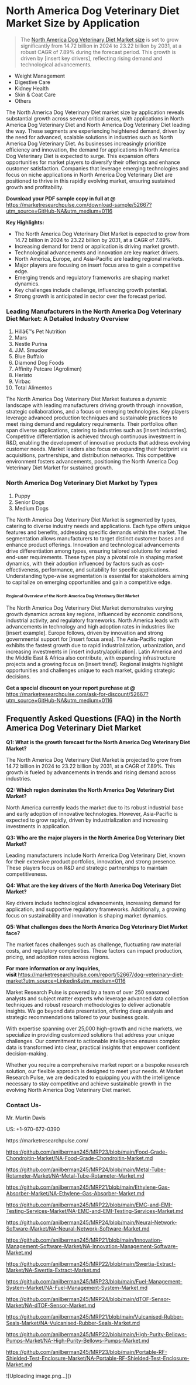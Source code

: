 <h1>North America Dog Veterinary Diet Market&nbsp;Size by Application</h1><blockquote><p>The <a href="https://marketresearchpulse.com/download-sample/52667?utm_source=GitHub-NA&amp;utm_medium=0116">North America Dog Veterinary Diet Market size</a> is set to grow significantly from 14.72 billion in 2024 to 23.22 billion by 2031, at a robust CAGR of 7.89% during the forecast period. This growth is driven by [insert key drivers], reflecting rising demand and technological advancements.</p></blockquote><ul><li>Weight Management<li> Digestive Care<li> Kidney Health<li> Skin & Coat Care<li> Others</li></ul><p>The North America Dog Veterinary Diet market size by application reveals substantial growth across several critical areas, with applications in North America Dog Veterinary Diet and North America Dog Veterinary Diet leading the way. These segments are experiencing heightened demand, driven by the need for advanced, scalable solutions in industries such as North America Dog Veterinary Diet. As businesses increasingly prioritize efficiency and innovation, the demand for applications in North America Dog Veterinary Diet is expected to surge. This expansion offers opportunities for market players to diversify their offerings and enhance customer satisfaction. Companies that leverage emerging technologies and focus on niche applications in North America Dog Veterinary Diet are positioned to thrive in this rapidly evolving market, ensuring sustained growth and profitability.</p><p><strong>Download your PDF sample copy in full at @ </strong><a href="https://marketresearchpulse.com/download-sample/52667?utm_source=GitHub-NA&amp;utm_medium=0116">https://marketresearchpulse.com/download-sample/52667?utm_source=GitHub-NA&amp;utm_medium=0116</a></p><p><strong>Key Highlights: </strong></p><ul><li>The North America Dog Veterinary Diet Market is expected to grow from 14.72 billion in 2024 to 23.22 billion by 2031, at a CAGR of 7.89%.</li><li>Increasing demand for trend or application is driving market growth.</li><li>Technological advancements and innovation are key market drivers.</li><li>North America, Europe, and Asia-Pacific are leading regional markets.</li><li>Major players are focusing on insert focus area to gain a competitive edge.</li><li>Emerging trends and regulatory frameworks are shaping market dynamics.</li><li>Key challenges include challenge, influencing growth potential.</li><li>Strong growth is anticipated in sector over the forecast period.</li></ul><h3>Leading Manufacturers in the North America Dog Veterinary Diet Market: A Detailed Industry Overview</h3><ol><li>Hillâ€™s Pet Nutrition</li><li>Mars</li><li>Nestle Purina</li><li>J.M. Smucker</li><li>Blue Buffalo</li><li>Diamond Dog Foods</li><li>Affinity Petcare (Agrolimen)</li><li>Heristo</li><li>Virbac</li><li>Total Alimentos</li></ol><div class="flex max-w-full flex-col flex-grow"><div class="min-h-8 text-message flex w-full flex-col items-end gap-2 whitespace-normal break-words [.text-message+&amp;]:mt-5" dir="auto" data-message-author-role="assistant" data-message-id="fd8432e4-4910-450d-b182-61b7bfb0a01f" data-message-model-slug="gpt-4o"><div class="flex w-full flex-col gap-1 empty:hidden first:pt-[3px]"><div class="markdown prose w-full break-words dark:prose-invert light"><p>The North America Dog Veterinary Diet Market features a dynamic landscape with leading manufacturers driving growth through innovation, strategic collaborations, and a focus on emerging technologies. Key players leverage advanced production techniques and sustainable practices to meet rising demand and regulatory requirements. Their portfolios often span diverse applications, catering to industries such as [insert industries]. Competitive differentiation is achieved through continuous investment in R&amp;D, enabling the development of innovative products that address evolving customer needs. Market leaders also focus on expanding their footprint via acquisitions, partnerships, and distribution networks. This competitive environment fosters advancements, positioning the North America Dog Veterinary Diet Market for sustained growth.</p></div></div></div></div><h3>North America Dog Veterinary Diet Market by Types</h3><ol><li>Puppy<li> Senior Dogs<li> Medium Dogs</li></ol><div class="flex max-w-full flex-col flex-grow"><div class="min-h-8 text-message flex w-full flex-col items-end gap-2 whitespace-normal break-words [.text-message+&amp;]:mt-5" dir="auto" data-message-author-role="assistant" data-message-id="084470be-0bb7-4664-bddf-5156b4f41249" data-message-model-slug="gpt-4o-mini"><div class="flex w-full flex-col gap-1 empty:hidden first:pt-[3px]"><div class="markdown prose w-full break-words dark:prose-invert light"><p>The North America Dog Veterinary Diet Market is segmented by types, catering to diverse industry needs and applications. Each type offers unique features and benefits, addressing specific demands within the market. The segmentation allows manufacturers to target distinct customer bases and enhance product offerings. Innovation and technological advancements drive differentiation among types, ensuring tailored solutions for varied end-user requirements. These types play a pivotal role in shaping market dynamics, with their adoption influenced by factors such as cost-effectiveness, performance, and suitability for specific applications. Understanding type-wise segmentation is essential for stakeholders aiming to capitalize on emerging opportunities and gain a competitive edge.</p></div></div></div></div><h3><span style="font-size: 11px;">Regional Overview of the North America Dog Veterinary Diet Market</span></h3><div class="flex max-w-full flex-col flex-grow"><div class="min-h-8 text-message flex w-full flex-col items-end gap-2 whitespace-normal break-words [.text-message+&amp;]:mt-5" dir="auto" data-message-author-role="assistant" data-message-id="e9038762-ce64-4e30-91c9-9bd413514231" data-message-model-slug="gpt-4o-mini"><div class="flex w-full flex-col gap-1 empty:hidden first:pt-[3px]"><div class="markdown prose w-full break-words dark:prose-invert light"><p>The North America Dog Veterinary Diet Market demonstrates varying growth dynamics across key regions, influenced by economic conditions, industrial activity, and regulatory frameworks. North America leads with advancements in technology and high adoption rates in industries like [insert example]. Europe follows, driven by innovation and strong governmental support for [insert focus area]. The Asia-Pacific region exhibits the fastest growth due to rapid industrialization, urbanization, and increasing investments in [insert industry/application]. Latin America and the Middle East &amp; Africa also contribute, with expanding infrastructure projects and a growing focus on [insert trend]. Regional insights highlight opportunities and challenges unique to each market, guiding strategic decisions.</p></div></div></div></div><p><strong>Get a special discount on your report purchase at @ </strong><a href="https://marketresearchpulse.com/ask-for-discount/52667?utm_source=GitHub-NA&amp;utm_medium=0116">https://marketresearchpulse.com/ask-for-discount/52667?utm_source=GitHub-NA&amp;utm_medium=0116</a></p><h2>Frequently Asked Questions (FAQ) in the North America Dog Veterinary Diet Market</h2><p><strong>Q1: What is the growth forecast for the North America Dog Veterinary Diet Market?</strong></p><p>The North America Dog Veterinary Diet Market is projected to grow from 14.72 billion in 2024 to 23.22 billion by 2031, at a CAGR of 7.89%. This growth is fueled by advancements in trends and rising demand across industries.</p><p><strong>Q2: Which region dominates the North America Dog Veterinary Diet Market?</strong></p><p>North America currently leads the market due to its robust industrial base and early adoption of innovative technologies. However, Asia-Pacific is expected to grow rapidly, driven by industrialization and increasing investments in application.</p><p><strong>Q3: Who are the major players in the North America Dog Veterinary Diet Market?</strong></p><p>Leading manufacturers include North America Dog Veterinary Diet, known for their extensive product portfolios, innovation, and strong presence. These players focus on R&amp;D and strategic partnerships to maintain competitiveness.</p><p><strong>Q4: What are the key drivers of the North America Dog Veterinary Diet Market?</strong></p><p>Key drivers include technological advancements, increasing demand for application, and supportive regulatory frameworks. Additionally, a growing focus on sustainability and innovation is shaping market dynamics.</p><p><strong>Q5: What challenges does the North America Dog Veterinary Diet Market face?</strong></p><p>The market faces challenges such as challenge, fluctuating raw material costs, and regulatory complexities. These factors can impact production, pricing, and adoption rates across regions.</p><p><strong>For more information or any inquiries, visit&nbsp;</strong><a href="https://marketresearchpulse.com/report/52667/dog-veterinary-diet-market?utm_source=Linkedin&utm_medium=0116">https://marketresearchpulse.com/report/52667/dog-veterinary-diet-market?utm_source=Linkedin&utm_medium=0116</a></p><p>Market Research Pulse is powered by a team of over 250 seasoned analysts and subject matter experts who leverage advanced data collection techniques and robust research methodologies to deliver actionable insights. We go beyond data presentation, offering deep analysis and strategic recommendations tailored to your business goals.</p><p>With expertise spanning over 25,000 high-growth and niche markets, we specialize in providing customized solutions that address your unique challenges. Our commitment to actionable intelligence ensures complex data is transformed into clear, practical insights that empower confident decision-making.</p><p>Whether you require a comprehensive market report or a bespoke research solution, our flexible approach is designed to meet your needs. At Market Research Pulse, we are dedicated to equipping you with the intelligence necessary to stay competitive and achieve sustainable growth in the evolving North America Dog Veterinary Diet market.</p><h3><strong>Contact Us-</strong></h3><p>Mr. Martin Davis</p><p>US: +1-970-672-0390</p><p>https://marketresearchpulse.com/</p><p><a href="https://github.com/anilberman245/MRP23/blob/main/Food-Grade-Chondroitin-Market/NA-Food-Grade-Chondroitin-Market.md">https://github.com/anilberman245/MRP23/blob/main/Food-Grade-Chondroitin-Market/NA-Food-Grade-Chondroitin-Market.md</a></p><p><a href="https://github.com/anilberman245/MRP24/blob/main/Metal-Tube-Rotameter-Market/NA-Metal-Tube-Rotameter-Market.md">https://github.com/anilberman245/MRP24/blob/main/Metal-Tube-Rotameter-Market/NA-Metal-Tube-Rotameter-Market.md</a></p><p><a href="https://github.com/anilberman245/MRP21/blob/main/Ethylene-Gas-Absorber-Market/NA-Ethylene-Gas-Absorber-Market.md">https://github.com/anilberman245/MRP21/blob/main/Ethylene-Gas-Absorber-Market/NA-Ethylene-Gas-Absorber-Market.md</a></p><p><a href="https://github.com/anilberman245/MRP22/blob/main/EMC-and-EMI-Testing-Services-Market/NA-EMC-and-EMI-Testing-Services-Market.md">https://github.com/anilberman245/MRP22/blob/main/EMC-and-EMI-Testing-Services-Market/NA-EMC-and-EMI-Testing-Services-Market.md</a></p><p><a href="https://github.com/anilberman245/MRP24/blob/main/Neural-Network-Software-Market/NA-Neural-Network-Software-Market.md">https://github.com/anilberman245/MRP24/blob/main/Neural-Network-Software-Market/NA-Neural-Network-Software-Market.md</a></p><p><a href="https://github.com/anilberman245/MRP21/blob/main/Innovation-Management-Software-Market/NA-Innovation-Management-Software-Market.md">https://github.com/anilberman245/MRP21/blob/main/Innovation-Management-Software-Market/NA-Innovation-Management-Software-Market.md</a></p><p><a href="https://github.com/anilberman245/MRP22/blob/main/Swertia-Extract-Market/NA-Swertia-Extract-Market.md">https://github.com/anilberman245/MRP22/blob/main/Swertia-Extract-Market/NA-Swertia-Extract-Market.md</a></p><p><a href="https://github.com/anilberman245/MRP23/blob/main/Fuel-Management-System-Market/NA-Fuel-Management-System-Market.md">https://github.com/anilberman245/MRP23/blob/main/Fuel-Management-System-Market/NA-Fuel-Management-System-Market.md</a></p><p><a href="https://github.com/anilberman245/MRP24/blob/main/dTOF-Sensor-Market/NA-dTOF-Sensor-Market.md">https://github.com/anilberman245/MRP24/blob/main/dTOF-Sensor-Market/NA-dTOF-Sensor-Market.md</a></p><p><a href="https://github.com/anilberman245/MRP21/blob/main/Vulcanised-Rubber-Seals-Market/NA-Vulcanised-Rubber-Seals-Market.md">https://github.com/anilberman245/MRP21/blob/main/Vulcanised-Rubber-Seals-Market/NA-Vulcanised-Rubber-Seals-Market.md</a></p><p><a href="https://github.com/anilberman245/MRP22/blob/main/High-Purity-Bellows-Pumps-Market/NA-High-Purity-Bellows-Pumps-Market.md">https://github.com/anilberman245/MRP22/blob/main/High-Purity-Bellows-Pumps-Market/NA-High-Purity-Bellows-Pumps-Market.md</a></p><p><a href="https://github.com/anilberman245/MRP23/blob/main/Portable-RF-Shielded-Test-Enclosure-Market/NA-Portable-RF-Shielded-Test-Enclosure-Market.md">https://github.com/anilberman245/MRP23/blob/main/Portable-RF-Shielded-Test-Enclosure-Market/NA-Portable-RF-Shielded-Test-Enclosure-Market.md</a></p>
![Uploading image.png…]()
